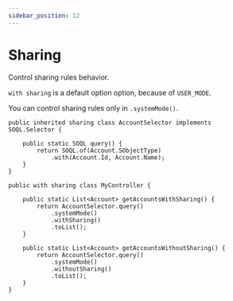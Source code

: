```yaml
---
sidebar_position: 12
---
```


# Sharing

Control sharing rules behavior.

`with sharing` is a default option option, because of `USER_MODE`.

You can control sharing rules only in `.systemMode()`.

```apex
public inherited sharing class AccountSelector implements SOQL.Selector {

    public static SOQL query() {
        return SOQL.of(Account.SObjectType)
            .with(Account.Id, Account.Name);
    }
}

public with sharing class MyController {

    public static List<Account> getAccountsWithSharing() {
        return AccountSelector.query()
            .systemMode()
            .withSharing()
            .toList();
    }

    public static List<Account> getAccountsWithoutSharing() {
        return AccountSelector.query()
            .systemMode()
            .withoutSharing()
            .toList();
    }
}
```
